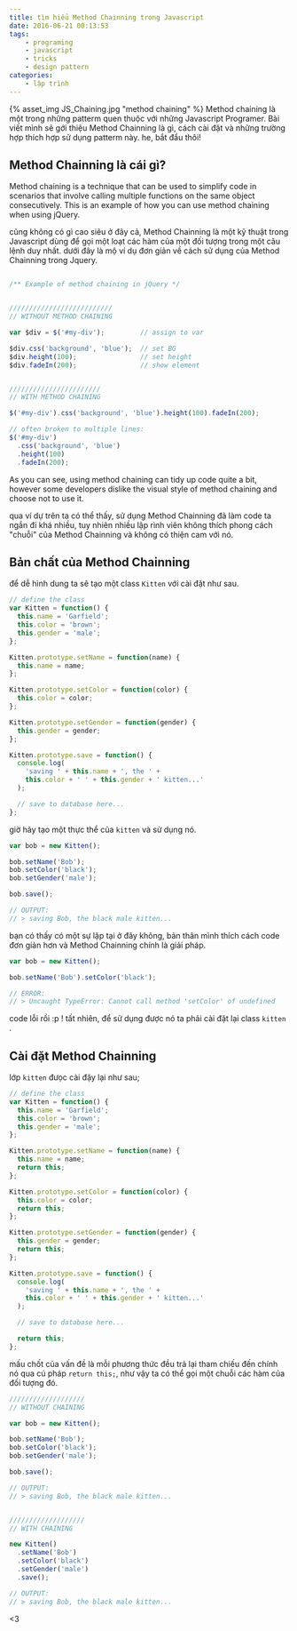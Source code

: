 ```yaml
---
title: tìm hiểu Method Chainning trong Javascript
date: 2016-06-21 00:13:53
tags:
	- programing
	- javascript
	- tricks
	- design pattern
categories:
	- lập trình
---
```


{% asset_img JS_Chaining.jpg "method chaining" %}
Method chaining là một trong những patterm quen thuộc với những Javascript Programer. Bài viết mình sẽ gới thiệu Method Chainning là gì, cách cài đặt và những trường hợp thích hợp sử dụng patterm này. he, bắt đẩu thôi!

<!--more-->

## Method Chainning là cái gì?

Method chaining is a technique that can be used to simplify code in scenarios that involve calling multiple functions on the same object consecutively. This is an example of how you can use method chaining when using jQuery.

cũng không có gì cao siêu ở đây cả, Method Chainning là một kỹ thuật trong Javascript dùng để gọi một loạt các hàm của một đối tượng trong một câu lệnh duy nhất. dưới đây là mộ ví dụ đơn giản về cách sử dụng của Method Chainning trong Jquery.



```javascript

/** Example of method chaining in jQuery */


//////////////////////////
// WITHOUT METHOD CHAINING

var $div = $('#my-div');         // assign to var

$div.css('background', 'blue');  // set BG
$div.height(100);                // set height
$div.fadeIn(200);                // show element


///////////////////////
// WITH METHOD CHAINING

$('#my-div').css('background', 'blue').height(100).fadeIn(200);

// often broken to multiple lines:
$('#my-div')
  .css('background', 'blue')
  .height(100)
  .fadeIn(200);

  ```

As you can see, using method chaining can tidy up code quite a bit, however some developers dislike the visual style of method chaining and choose not to use it.

qua ví dự trên ta có thể thấy, sử dụng Method Chainning đã làm code ta ngắn đi khá nhiều, tuy nhiên nhiều lập rình viên không thích phong cách "chuỗi" của Method Chainning và không có thiện cam với nó.

## Bản chất của Method Chainning

để dễ hình dung ta sẽ tạo một class ``Kitten`` với cài đặt như sau.

```Javascript
// define the class
var Kitten = function() {
  this.name = 'Garfield';
  this.color = 'brown';
  this.gender = 'male';
};

Kitten.prototype.setName = function(name) {
  this.name = name;
};

Kitten.prototype.setColor = function(color) {
  this.color = color;
};

Kitten.prototype.setGender = function(gender) {
  this.gender = gender;
};

Kitten.prototype.save = function() {
  console.log(
    'saving ' + this.name + ', the ' +
    this.color + ' ' + this.gender + ' kitten...'
  );

  // save to database here...
};

```


giờ hãy tạo một thực thể của ``kitten`` và sử dụng nó.

```Javascript
var bob = new Kitten();

bob.setName('Bob');
bob.setColor('black');
bob.setGender('male');

bob.save();

// OUTPUT:
// > saving Bob, the black male kitten...
```

bạn có thấy có một sự lặp tại ở đây không, bản thân mình thích cách code đơn giản hơn và Method Chainning chính là giải pháp. 

```Javascript
var bob = new Kitten();

bob.setName('Bob').setColor('black');

// ERROR:
// > Uncaught TypeError: Cannot call method 'setColor' of undefined
```
code lỗi rồi :p ! tất nhiên, để sử dụng được nó ta phải cài đặt lại class ``kitten`` .

## Cài đặt Method Chainning

lớp ``kitten`` đưọc cài đặy lại như sau;

```Javascript
// define the class
var Kitten = function() {
  this.name = 'Garfield';
  this.color = 'brown';
  this.gender = 'male';
};

Kitten.prototype.setName = function(name) {
  this.name = name;
  return this;
};

Kitten.prototype.setColor = function(color) {
  this.color = color;
  return this;
};

Kitten.prototype.setGender = function(gender) {
  this.gender = gender;
  return this;
};

Kitten.prototype.save = function() {
  console.log(
    'saving ' + this.name + ', the ' +
    this.color + ' ' + this.gender + ' kitten...'
  );

  // save to database here...

  return this;
};

```
mấu chốt của vấn đề là mỗi phương thức đều trả lại tham chiếu đến chính nó qua cú pháp ``return this;``, như vậy ta có thể gọi một chuỗi các hàm của đối tượng đó.

```Javascript
///////////////////
// WITHOUT CHAINING

var bob = new Kitten();

bob.setName('Bob');
bob.setColor('black');
bob.setGender('male');

bob.save();

// OUTPUT:
// > saving Bob, the black male kitten...


///////////////////
// WITH CHAINING

new Kitten()
  .setName('Bob')
  .setColor('black')
  .setGender('male')
  .save();

// OUTPUT:
// > saving Bob, the black male kitten...
```
<3 